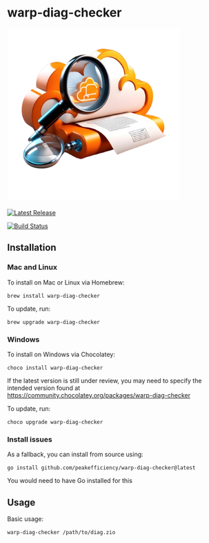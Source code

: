 # warp-diag-checker

<p>
  <img title="warp-diag-checker" src="https://raw.githubusercontent.com/peakefficiency/warp-diag-checker/main/assets/icon.png"" width="400" />
  <br><br>
  <a href="https://github.com/github/peakefficiency/warp-diag-checker/releases"><img src="https://img.shields.io/github/release/peakefficiency/warp-diag-checker.svg" alt="Latest Release"></a>

  <a href="https://github.com/peakefficiency/warp-diag-checker/actions"><img src="https://github.com/peakefficiency/warp-diag-checker/workflows/Build/badge.svg" alt="Build Status"></a>
</p>

## Installation

### Mac and Linux

To install on Mac or Linux via Homebrew:

```
brew install warp-diag-checker
```

To update, run:

```
brew upgrade warp-diag-checker
```

### Windows  

To install on Windows via Chocolatey:

```
choco install warp-diag-checker
```

If the latest version is still under review, you may need to specify the intended version found at https://community.chocolatey.org/packages/warp-diag-checker

To update, run:

```
choco upgrade warp-diag-checker
```

### Install issues

As a fallback, you can install from source using:

```
go install github.com/peakefficiency/warp-diag-checker@latest
```
You would need to have Go installed for this

## Usage


Basic usage:

```
warp-diag-checker /path/to/diag.zio
```